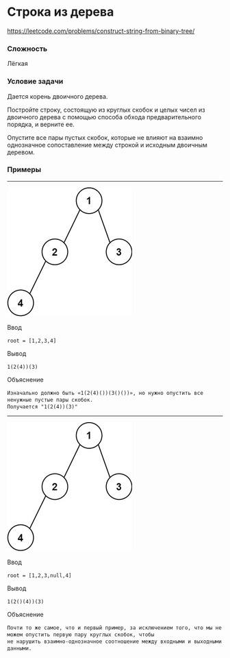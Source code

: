# Строка из дерева

https://leetcode.com/problems/construct-string-from-binary-tree/

### Сложность

Лёгкая

### Условие задачи

Дается корень двоичного дерева. 

Постройте строку, состоящую из круглых скобок и целых чисел из двоичного дерева с помощью способа обхода 
предварительного порядка, и верните ее.

Опустите все пары пустых скобок, которые не влияют на взаимно однозначное сопоставление между строкой и 
исходным двоичным деревом.

### Примеры

---

![](readMeImages\imgTree1.jpg)

Ввод
```
root = [1,2,3,4]
```
Вывод
```
1(2(4))(3)
```
Объяснение
```
Изначально должно быть «1(2(4)())(3()())», но нужно опустить все ненужные пустые пары скобок.
Получается "1(2(4))(3)"
```

---

![](readMeImages\imgTree1.jpg)

Ввод
```
root = [1,2,3,null,4]
```
Вывод
```
1(2()(4))(3)
```
Объяснение
```
Почти то же самое, что и первый пример, за исключением того, что мы не можем опустить первую пару круглых скобок, чтобы 
не нарушить взаимно-однозначное соотношение между входными и выходными данными. 
```